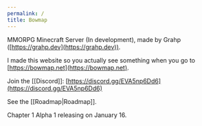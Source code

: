 ```yaml
---
permalink: /
title: Bowmap
---
```


MMORPG Minecraft Server (In development), made by Grahp ([https://grahp.dev](https://grahp.dev)).

I made this website so you actually see something when you go to [https://bowmap.net](https://bowmap.net).

Join the [[Discord]]: [https://discord.gg/EVA5np6Dd6](https://discord.gg/EVA5np6Dd6)

See the [[Roadmap|Roadmap]].

Chapter 1 Alpha 1 releasing on January 16.
